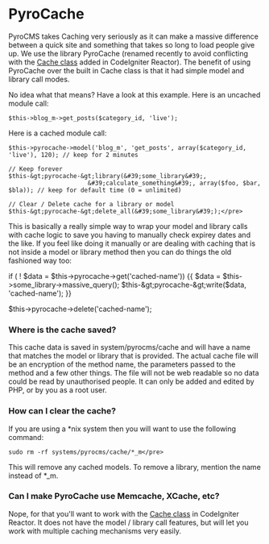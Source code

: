 # PyroCache

PyroCMS takes Caching very seriously as it can make a massive difference between a quick site and something that takes so long to load people give up. We use the library PyroCache (renamed recently to avoid conflicting with the <a href="http://codeigniter.com/user_guide/libraries/caching.html" target="_blank">Cache class</a> added in CodeIgniter Reactor). The benefit of using PyroCache over the built in Cache class is that it had simple model and library call modes.

No idea what that means? Have a look at this example. Here is an uncached module call:

	$this->blog_m->get_posts($category_id, 'live');

Here is a cached module call:

	$this->pyrocache->model('blog_m', 'get_posts', array($category_id, 'live'), 120); // keep for 2 minutes 

	// Keep forever
	$this-&gt;pyrocache-&gt;library(&#39;some_library&#39;, 
                          &#39;calculate_something&#39;, array($foo, $bar, $bla)); // keep for default time (0 = unlimited)

	// Clear / Delete cache for a library or model
	$this-&gt;pyrocache-&gt;delete_all(&#39;some_library&#39;);</pre>

This is basically a really simple way to wrap your model and library calls with cache logic to save you having to manually check expirey dates and the like. If you feel like doing it manually or are dealing with caching that is not inside a model or library method then you can do things the old fashioned way too:

if ( ! $data = $this-&gt;pyrocache-&gt;get(&#39;cached-name&#39;))
{{ 
    $data = $this-&gt;some_library-&gt;massive_query();
    $this-&gt;pyrocache-&gt;write($data, &#39;cached-name&#39;);
 }}

$this-&gt;pyrocache-&gt;delete(&#39;cached-name&#39;);

### Where is the cache saved?

This cache data is saved in system/pyrocms/cache and will have a name that matches the model or library that is provided. The actual cache file will be an encryption of the method name, the parameters passed to the method and a few other things. The file will not be web readable so no data could be read by unauthorised people. It can only be added and edited by PHP, or by you as a root user.</p>

### How can I clear the cache?</h4>

If you are using a *nix system then you will want to use the following command:</p>
	
	sudo rm -rf systems/pyrocms/cache/*_m</pre>

This will remove any cached models. To remove a library, mention the name instead of *_m.</p>

### Can I make PyroCache use Memcache, XCache, etc?

Nope, for that you&#39;ll want to work with the <a href="http://codeigniter.com/user_guide/libraries/caching.html" target="_blank">Cache class</a> in CodeIgniter Reactor. It does not have the model / library call features, but will let you work with multiple caching mechanisms very easily.